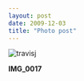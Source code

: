 ```yaml
---
layout: post
date: 2009-12-03
title: "Photo post"
---
```

![travisj](/images/287b33db6a1d8ec4c3d647635f1e7a171f9c2d2f579c9c2099df4408074859d1.jpg)

<b>IMG_0017</b>